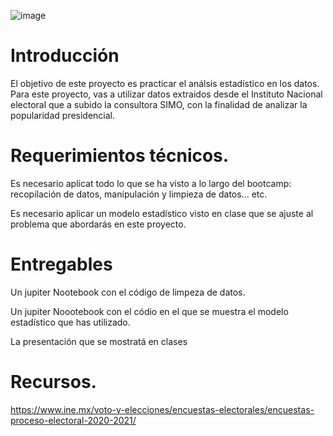 ![image](https://user-images.githubusercontent.com/96673145/156455896-a40b9d6b-141e-4155-93d1-02003641b036.png)





# Introducción 

El objetivo de este proyecto es practicar el análsis estadístico en los datos. Para este proyecto, vas a utilizar datos extraidos desde el Instituto Nacional electoral que a subido la consultora SIMO, con la finalidad de analizar la popularidad presidencial. 

# Requerimientos técnicos. 

Es necesario aplicat todo lo que se ha visto a lo largo del bootcamp: recopilación de datos, manipulación y limpieza de datos... etc. 

Es necesario aplicar un modelo estadístico visto en clase que se ajuste al problema que abordarás en este proyecto. 

# Entregables 

Un jupiter Nootebook con el código de limpeza de datos. 

Un jupiter Noootebook con el códio en el que se muestra el modelo estadístico que has utilizado. 

La presentación que se mostratá en clases 

# Recursos. 

https://www.ine.mx/voto-y-elecciones/encuestas-electorales/encuestas-proceso-electoral-2020-2021/

